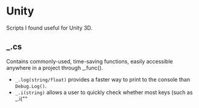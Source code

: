 # Unity
Scripts I found useful for Unity 3D.
## _.cs
Contains commonly-used, time-saving functions, easily accessible anywhere in a project through _.func().
* `_.log(string/float)` provides a faster way to print to the console than `Debug.Log()`.
* `_.i(string)` allows a user to quickly check whether most keys (such as _.i(""
<!--stackedit_data:
eyJoaXN0b3J5IjpbNzUxMjM5Nzk0LC0xODEzNjA4MywtMTA1Nz
AxMzg4Nl19
-->